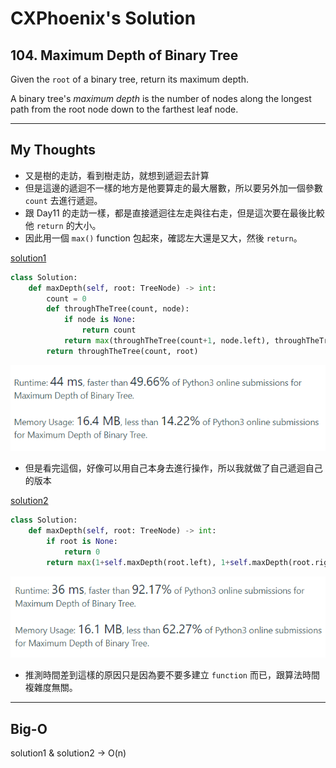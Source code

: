 CXPhoenix's Solution
===

## 104. Maximum Depth of Binary Tree

Given the `root` of a binary tree, return its maximum depth.

A binary tree's *maximum depth* is the number of nodes along the longest path from the root node down to the farthest leaf node.

---

## My Thoughts

- 又是樹的走訪，看到樹走訪，就想到遞迴去計算
- 但是這邊的遞迴不一樣的地方是他要算走的最大層數，所以要另外加一個參數 `count` 去進行遞迴。
- 跟 Day11 的走訪一樣，都是直接遞迴往左走與往右走，但是這次要在最後比較他 `return` 的大小。
- 因此用一個 `max()` function 包起來，確認左大還是又大，然後 `return`。

[solution1](./solution1.py)

```python
class Solution:
    def maxDepth(self, root: TreeNode) -> int:
        count = 0
        def throughTheTree(count, node):
            if node is None:
                return count
            return max(throughTheTree(count+1, node.left), throughTheTree(count+1, node.right))
        return throughTheTree(count, root)
```

<img src="./solution.png">

- 但是看完這個，好像可以用自己本身去進行操作，所以我就做了自己遞迴自己的版本

[solution2](./solution2.py)

```python
class Solution:
    def maxDepth(self, root: TreeNode) -> int:
        if root is None:
            return 0
        return max(1+self.maxDepth(root.left), 1+self.maxDepth(root.right))
```

<img src="./solution2.png">

- 推測時間差到這樣的原因只是因為要不要多建立 `function` 而已，跟算法時間複雜度無關。

---

## Big-O

solution1 & solution2 -> O(n)